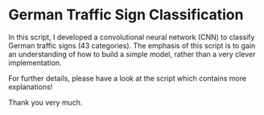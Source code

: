 # German Traffic Sign Classification

In this script, I developed a convolutional neural network (CNN) to classify German traffic signs (43 categories). The emphasis of this script is to gain an understanding of how to build a simple model, rather than a very clever implementation. 

For further details, please have a look at the script which contains more explanations!

Thank you very much.
